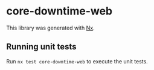 # core-downtime-web

This library was generated with [Nx](https://nx.dev).

## Running unit tests

Run `nx test core-downtime-web` to execute the unit tests.
